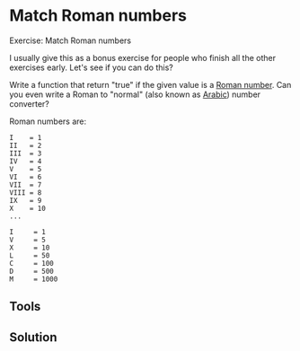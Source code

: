 # Match Roman numbers

Exercise: Match Roman numbers


I usually give this as a bonus exercise for people who finish all the other exercises early. Let's see if you can do this?

Write a function that return "true" if the given value is a [Roman number](https://en.wikipedia.org/wiki/Roman_numerals). Can you even write a Roman to "normal"
(also known as [Arabic](https://en.wikipedia.org/wiki/Arabic_numerals)) number converter?

Roman numbers are:

```
I    = 1
II   = 2
III  = 3
IV   = 4
V    = 5
VI   = 6
VII  = 7
VIII = 8
IX   = 9
X    = 10
...
```

```
I     = 1
V     = 5
X     = 10
L     = 50
C     = 100
D     = 500
M     = 1000
```

<slidecast file="beginner-perl/exercise-roman-numbers" youtube="0QI6QAZxNwg" />


## Tools

## Solution


